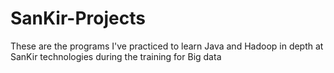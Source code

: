 # SanKir-Projects
These are the programs I've practiced to learn Java and Hadoop in depth at SanKir technologies during the training for Big data 
